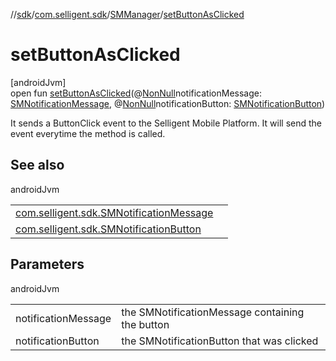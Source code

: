 //[sdk](../../../index.md)/[com.selligent.sdk](../index.md)/[SMManager](index.md)/[setButtonAsClicked](set-button-as-clicked.md)

# setButtonAsClicked

[androidJvm]\
open fun [setButtonAsClicked](set-button-as-clicked.md)(@[NonNull](https://developer.android.com/reference/kotlin/androidx/annotation/NonNull.html)notificationMessage: [SMNotificationMessage](../-s-m-notification-message/index.md), @[NonNull](https://developer.android.com/reference/kotlin/androidx/annotation/NonNull.html)notificationButton: [SMNotificationButton](../-s-m-notification-button/index.md))

It sends a ButtonClick event to the Selligent Mobile Platform. It will send the event everytime the method is called.

## See also

androidJvm

| | |
|---|---|
| [com.selligent.sdk.SMNotificationMessage](../-s-m-notification-message/index.md) |  |
| [com.selligent.sdk.SMNotificationButton](../-s-m-notification-button/index.md) |  |

## Parameters

androidJvm

| | |
|---|---|
| notificationMessage | the SMNotificationMessage containing the button |
| notificationButton | the SMNotificationButton that was clicked |
